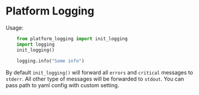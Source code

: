 # Platform Logging

Usage:
```python
    from platform_logging import init_logging
    import logging
    init_logging()
    
    logging.info("Some info")
```

By default `init_logging()` will forward all `errors` and `critical` messages to `stderr`. All other type of messages will be forwarded to `stdout`.
You can pass path to yaml config with custom setting.